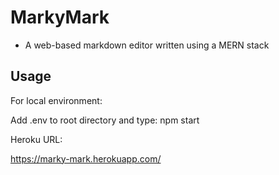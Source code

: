 # MarkyMark

- A web-based markdown editor written using a MERN stack

## Usage

For local environment: 

Add .env to root directory and type: npm start

Heroku URL: 

https://marky-mark.herokuapp.com/

